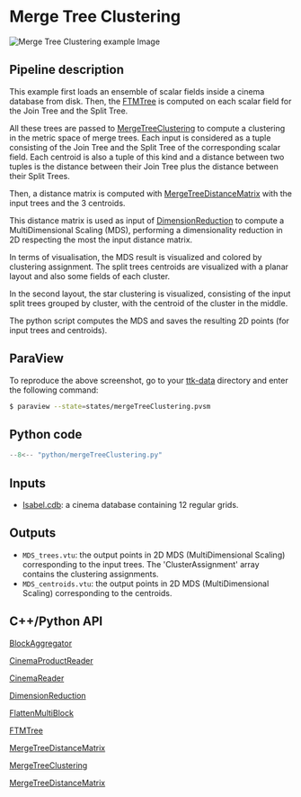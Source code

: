 # Merge Tree Clustering 

![Merge Tree Clustering example Image](https://topology-tool-kit.github.io/img/gallery/mergeTreeClustering.jpg)

## Pipeline description
This example first loads an ensemble of scalar fields inside a cinema database from disk.
Then, the [FTMTree](https://topology-tool-kit.github.io/doc/html/classttkFTMTree.html) is computed on each scalar field for the Join Tree and the Split Tree.

All these trees are passed to [MergeTreeClustering](https://topology-tool-kit.github.io/doc/html/classttkMergeTreeClustering.html) to compute a clustering in the metric space of merge trees. Each input is considered as a tuple consisting of the Join Tree and the Split Tree of the corresponding scalar field. Each centroid is also a tuple of this kind and a distance between two tuples is the distance between their Join Tree plus the distance between their Split Trees.

Then, a distance matrix is computed with [MergeTreeDistanceMatrix](https://topology-tool-kit.github.io/doc/html/classttkMergeTreeDistanceMatrix.html) with the input trees and the 3 centroids.

This distance matrix is used as input of [DimensionReduction](https://topology-tool-kit.github.io/doc/html/classttkDimensionReduction.html) to compute a MultiDimensional Scaling (MDS), performing a dimensionality reduction in 2D respecting the most the input distance matrix.

In terms of visualisation, the MDS result is visualized and colored by clustering assignment. The split trees centroids are visualized with a planar layout and also some fields of each cluster.

In the second layout, the star clustering is visualized, consisting of the input split trees grouped by cluster, with the centroid of the cluster in the middle.

The python script computes the MDS and saves the resulting 2D points (for input trees and centroids).

## ParaView
To reproduce the above screenshot, go to your [ttk-data](https://github.com/topology-tool-kit/ttk-data) directory and enter the following command:
``` bash
$ paraview --state=states/mergeTreeClustering.pvsm
```

## Python code

``` python  linenums="1"
--8<-- "python/mergeTreeClustering.py"
```

## Inputs
- [Isabel.cdb](https://github.com/topology-tool-kit/ttk-data/tree/dev/Isabel.cdb): a cinema database containing 12 regular grids.

## Outputs
-  `MDS_trees.vtu`: the output points in 2D MDS (MultiDimensional Scaling) corresponding to the input trees. The 'ClusterAssignment' array contains the clustering assignments.
-  `MDS_centroids.vtu`: the output points in 2D MDS (MultiDimensional Scaling) corresponding to the centroids.


## C++/Python API
[BlockAggregator](https://topology-tool-kit.github.io/doc/html/classttkBlockAggregator.html)

[CinemaProductReader](https://topology-tool-kit.github.io/doc/html/classttkCinemaProductReader.html)

[CinemaReader](https://topology-tool-kit.github.io/doc/html/classttkCinemaReader.html)

[DimensionReduction](https://topology-tool-kit.github.io/doc/html/classttkDimensionReduction.html)

[FlattenMultiBlock](https://topology-tool-kit.github.io/doc/html/classttkFlattenMultiBlock.html)

[FTMTree](https://topology-tool-kit.github.io/doc/html/classttkFTMTree.html)

[MergeTreeDistanceMatrix](https://topology-tool-kit.github.io/doc/html/classttkMergeTreeDistanceMatrix.html)

[MergeTreeClustering](https://topology-tool-kit.github.io/doc/html/classttkMergeTreeClustering.html)

[MergeTreeDistanceMatrix](https://topology-tool-kit.github.io/doc/html/classttkMergeTreeDistanceMatrix.html)

